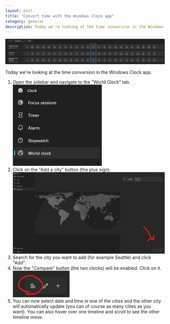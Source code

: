 ```yaml
---
layout: post
title: "Convert time with the Windows Clock app" 
category: general
description: Today we're looking at the time conversion in the Windows Clock app
---
```


![Comparing 3 different times: Seattle, local time (Zürich) and Melbourne in the Clock App](/images/time-conversion/Main%20image.png)

Today we're looking at the time conversion in the Windows Clock app.

1. Open the sidebar and navigate to the "World Clock" tab.
![An image showing the sidebar of the clock app with "World Clock" selected](/images/time-conversion/step%201.png)
2. Click on the "Add a city" button (the plus sign).
![An image showing the location of the "Add a city" button](/images/time-conversion/step%202.png)
3. Search for the city you want to add (for example Seattle) and click "Add".
4. Now the "Compare" button (the two clocks) will be enabled. Click on it.
![An image showing the "Compare" button](/images/time-conversion/step%204.png)
5. You can now select date and time in one of the cities and the other city will automatically update (you can of course as many cities as you want). You can also hover over one timeline and scroll to see the other timeline move.
